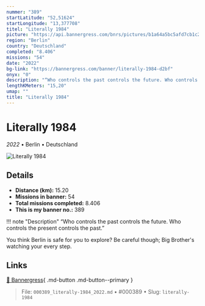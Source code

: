 ```yaml
---
nummer: "389"
startLatitude: "52,51624"
startLongitude: "13,377708"
titel: "Literally 1984"
picture: "https://api.bannergress.com/bnrs/pictures/b1a64a5bc5afd7cb1c2c6a31abbb74d9"
region: "Berlin"
country: "Deutschland"
completed: "8.406"
missions: "54"
date: "2022"
bg-link: "https://bannergress.com/banner/literally-1984-d2bf"
onyx: "0"
description: "“Who controls the past controls the future. Who controls the present controls the past.” \n\nYou think Berlin is safe for you to explore? Be careful though; Big Brother's watching your every step."
lengthKMeters: "15,20"
umap: ""
title: "Literally 1984"
---
```

# Literally 1984

*2022* • Berlin • Deutschland

![Literally 1984](https://api.bannergress.com/bnrs/pictures/b1a64a5bc5afd7cb1c2c6a31abbb74d9)

## Details
- **Distance (km):** 15.20
- **Missions in banner:** 54
- **Total missions completed:** 8.406
- **This is my banner no.:** 389


!!! note "Description"
    “Who controls the past controls the future. Who controls the present controls the past.” 

You think Berlin is safe for you to explore? Be careful though; Big Brother's watching your every step.



## Links
[🔗 Bannergress](https://bannergress.com/banner/literally-1984-d2bf){ .md-button .md-button--primary }



> File: `000389_literally-1984_2022.md` • #000389 • Slug: `literally-1984`
